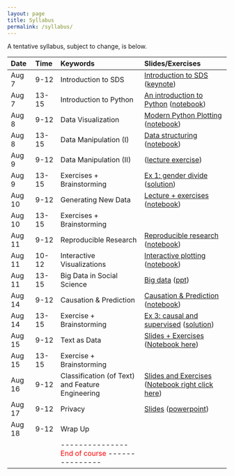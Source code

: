 ```yaml
---
layout: page
title: Syllabus
permalink: /syllabus/
---
```


A tentative syllabus, subject to change, is below.

|Date|Time|Keywords|Slides/Exercises|
|:----|:-----|:-----|:-----|
|Aug 7| 9-12 | Introduction to SDS | [Introduction to SDS](https://abjer.github.io/sds/slides/SDS_lecture1%20_2017.pdf) ([keynote](https://abjer.github.io/sds/slides/SDS_lecture1%20_2017.key))
|Aug 7| 13-15 | Introduction to Python | [An introduction to Python](https://abjer.github.io/sds/slides/intro_python.pdf) ([notebook](https://abjer.github.io/sds/slides/intro_python.ipynb))
|Aug 8| 9-12 | Data Visualization | [Modern Python Plotting](https://abjer.github.io/sds/slides/plotting.pdf) ([notebook](https://abjer.github.io/sds/slides/plotting.ipynb))
|Aug 8| 13-15 | Data Manipulation (I) | [Data structuring](https://abjer.github.io/sds/slides/data_structuring.pdf) ([notebook](https://abjer.github.io/sds/slides/data_structuring.ipynb))
|Aug 9| 9-12 | Data Manipulation (II) | ([lecture exercise](https://abjer.github.io/sds/slides/in_class_exercise.ipynb))
|Aug 9| 13-15 | Exercises + Brainstorming | [Ex 1: gender divide](https://abjer.github.io/sds/posts/2017/08/03/exercise-1.html) ([solution](https://abjer.github.io/sds/code/exercise_1_solution.ipynb))
|Aug 10| 9-12 | Generating New Data |[Lecture + exercises](https://dl.dropboxusercontent.com/u/5572785/Collecting%20data%20from%20the%20web%20slides.pdf) ([notebook](https://dl.dropboxusercontent.com/u/5572785/Collecting%20data%20from%20the%20web.ipynb))
|Aug 10| 13-15 | Exercises + Brainstorming |
|Aug 11| 9-12 | Reproducible Research | [Reproducible research](https://abjer.github.io/sds/slides/reproducible.pdf) ([notebook](https://abjer.github.io/sds/slides/reproducible.ipynb))
|Aug 11| 10-12 | Interactive Visualizations | [Interactive plotting](https://dl.dropboxusercontent.com/u/5572785/Interactive%20Plotting%20in%20Python%20slides.pdf) ([notebook](https://dl.dropboxusercontent.com/u/5572785/Interactive%20Plotting%20in%20Python.ipynb))
|Aug 11| 13-15 |  Big Data in Social Science | [Big data](https://abjer.github.io/sds/slides/Big%20Data%20in%20Economics%20and%20beyond%20SDS_August11_2017.pdf) ([ppt](https://abjer.github.io/sds/slides/Big%20Data%20in%20Economics%20and%20beyond%20SDS_August11_2017.pptx))
|Aug 14| 9-12 |  Causation & Prediction | [Causation & Prediction](https://abjer.github.io/sds/slides/causal_supervised.pdf) ([notebook](https://abjer.github.io/sds/slides/causal_supervised.ipynb))
|Aug 14| 13-15 | Exercise + Brainstorming | [Ex 3: causal and supervised](https://abjer.github.io/sds/posts/2017/08/13/exercise-3.html) ([solution](https://abjer.github.io/sds/code/exercise_3_solution.ipynb))
|Aug 15| 9-12 |  Text as Data | [Slides + Exercises](https://dl.dropboxusercontent.com/u/5572785/Text%20as%20Data%20slides.pdf) ([Notebook here](https://dl.dropboxusercontent.com/u/5572785/Text%20as%20Data.ipynb))
|Aug 15| 13-15 | Exercise + Brainstorming |
|Aug 16| 9-12 |  Classification (of Text) and Feature Engineering |[Slides and Exercises](https://dl.dropboxusercontent.com/u/5572785/Classification%20and%20advanced%20feature%20engineering%20slides.pdf) ([Notebook right click here](https://dl.dropboxusercontent.com/u/5572785/Classification%20and%20advanced%20feature%20engineering.ipynb))
|Aug 17| 9-12 |  Privacy |[Slides](https://abjer.github.io/sds/slides/privacy_ethics_SDS_Aug17_2017.pdf) ([powerpoint](https://abjer.github.io/sds/slides/privacy_ethics_SDS_Aug17_2017.pptx))
|Aug 18| 9-12 |  Wrap Up |
| | | ---------------  <font color="red"> End of course </font> --------------- | |
